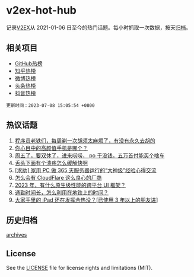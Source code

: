 # v2ex-hot-hub

 记录[V2EX](https://www.v2ex.com/)从 2021-01-06 日至今的热门话题。每小时抓取一次数据，按天[归档](archives)。
 
 ## 相关项目

- [GitHub热榜](https://github.com/snaildev/github-hot-hub)
- [知乎热榜](https://github.com/snaildev/zhihu-hot-hub)
- [微博热榜](https://github.com/snaildev/weibo-hot-hub)
- [头条热榜](https://github.com/snaildev/toutiao-hot-hub)
- [抖音热榜](https://github.com/snaildev/douyin-hot-hub)


 `更新时间：2023-07-08 15:05:54 +0800`

## 热议话题

1. [程序员老铁们，每周剃一次胡须太麻烦了，有没有永久去胡的](https://www.v2ex.com/t/954900)
1. [你心目中的高颜值手机是哪个？](https://www.v2ex.com/t/955034)
1. [周五了，要双休了，进来唠唠， po 于没钱，五万首付能买个啥车](https://www.v2ex.com/t/954879)
1. [舌头下面有个溃疡怎么缓解快啊](https://www.v2ex.com/t/954917)
1. [[求助] 家用 PC 做 365 天服务器运行的“大神级”经验心得交流](https://www.v2ex.com/t/954969)
1. [怎么会有 CloudFlare 这么良心的厂商](https://www.v2ex.com/t/954961)
1. [2023 年，有什么原生级性能的跨平台 UI 框架？](https://www.v2ex.com/t/955040)
1. [通勤时间长，怎么利用在地铁上的时间？](https://www.v2ex.com/t/954926)
1. [大家手里的 iPad 还在发挥余热没？[已使用 3 年以上的朋友进]](https://www.v2ex.com/t/954999)

## 历史归档

[archives](archives)

## License

See the [LICENSE](LICENSE) file for license rights and limitations (MIT).
